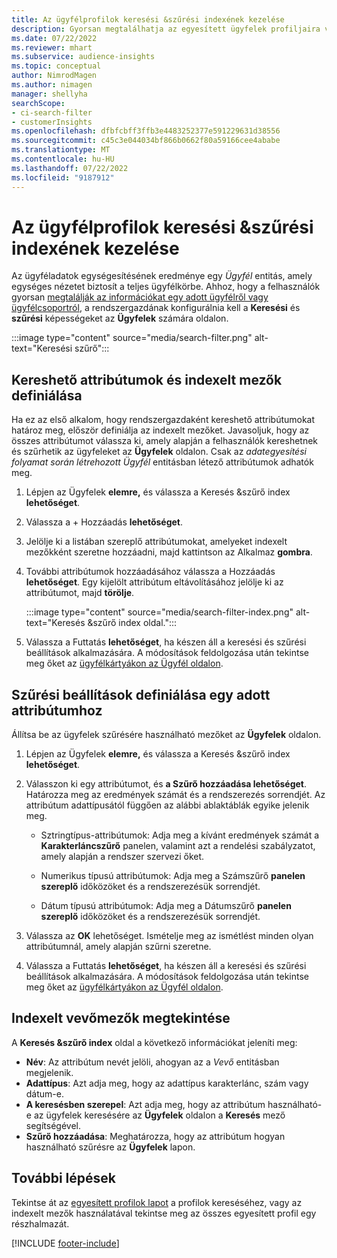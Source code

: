 ```yaml
---
title: Az ügyfélprofilok keresési &szűrési indexének kezelése
description: Gyorsan megtalálhatja az egyesített ügyfelek profiljaira vonatkozó információkat, és szűrhet a megadott attribútumokra.
ms.date: 07/22/2022
ms.reviewer: mhart
ms.subservice: audience-insights
ms.topic: conceptual
author: NimrodMagen
ms.author: nimagen
manager: shellyha
searchScope:
- ci-search-filter
- customerInsights
ms.openlocfilehash: dfbfcbff3ffb3e4483252377e591229631d38556
ms.sourcegitcommit: c45c3e044034bf866b0662f80a59166cee4ababe
ms.translationtype: MT
ms.contentlocale: hu-HU
ms.lasthandoff: 07/22/2022
ms.locfileid: "9187912"
---
```

# <a name="manage-the-search--filter-index-for-customer-profiles"></a>Az ügyfélprofilok keresési &szűrési indexének kezelése

Az ügyféladatok egységesítésének eredménye egy *Ügyfél* entitás, amely egységes nézetet biztosít a teljes ügyfélkörbe. Ahhoz, hogy a felhasználók gyorsan [megtalálják az információkat egy adott ügyfélről vagy ügyfélcsoportról](customer-profiles.md), a rendszergazdának konfigurálnia kell a **Keresési** és **szűrési** képességeket az **Ügyfelek** számára oldalon.

   :::image type="content" source="media/search-filter.png" alt-text="Keresési szűrő":::

## <a name="define-searchable-attributes-and-indexed-fields"></a>Kereshető attribútumok és indexelt mezők definiálása

Ha ez az első alkalom, hogy rendszergazdaként kereshető attribútumokat határoz meg, először definiálja az indexelt mezőket. Javasoljuk, hogy az összes attribútumot válassza ki, amely alapján a felhasználók kereshetnek és szűrhetik az ügyfeleket az **Ügyfelek** oldalon. Csak az *adategyesítési folyamat során létrehozott Ügyfél* entitásban létező attribútumok adhatók meg.

1. Lépjen az Ügyfelek **elemre,** és válassza a Keresés &szűrő index **lehetőséget**.

1. Válassza a + Hozzáadás **lehetőséget**.

1. Jelölje ki a listában szereplő attribútumokat, amelyeket indexelt mezőkként szeretne hozzáadni, majd kattintson az Alkalmaz **gombra**.

1. További attribútumok hozzáadásához válassza a Hozzáadás **lehetőséget**. Egy kijelölt attribútum eltávolításához jelölje ki az attribútumot, majd **törölje**.

   :::image type="content" source="media/search-filter-index.png" alt-text="Keresés &szűrő index oldal.":::

1. Válassza a Futtatás **lehetőséget**, ha készen áll a keresési és szűrési beállítások alkalmazására. A módosítások feldolgozása után tekintse meg őket az [ügyfélkártyákon az Ügyfél oldalon](customer-profiles.md).

## <a name="define-filtering-options-for-a-given-attribute"></a>Szűrési beállítások definiálása egy adott attribútumhoz

Állítsa be az ügyfelek szűrésére használható mezőket az **Ügyfelek** oldalon.

1. Lépjen az Ügyfelek **elemre,** és válassza a Keresés &szűrő index **lehetőséget**.

1. Válasszon ki egy attribútumot, és **a Szűrő hozzáadása lehetőséget**. Határozza meg az eredmények számát és a rendszerezés sorrendjét. Az attribútum adattípusától függően az alábbi ablaktáblák egyike jelenik meg.

   - Sztringtípus-attribútumok: Adja meg a kívánt eredmények számát a **Karakterláncszűrő** panelen, valamint azt a rendelési szabályzatot, amely alapján a rendszer szervezi őket.

   - Numerikus típusú attribútumok: Adja meg a Számszűrő **panelen szereplő** időközöket és a rendszerezésük sorrendjét.

   - Dátum típusú attribútumok: Adja meg a Dátumszűrő **panelen szereplő** időközöket és a rendszerezésük sorrendjét.

1. Válassza az **OK** lehetőséget. Ismételje meg az ismétlést minden olyan attribútumnál, amely alapján szűrni szeretne.

1. Válassza a Futtatás **lehetőséget**, ha készen áll a keresési és szűrési beállítások alkalmazására. A módosítások feldolgozása után tekintse meg őket az [ügyfélkártyákon az Ügyfél oldalon](customer-profiles.md).

## <a name="view-indexed-customer-fields"></a>Indexelt vevőmezők megtekintése

A **Keresés &szűrő index** oldal a következő információkat jeleníti meg:

- **Név**: Az attribútum nevét jelöli, ahogyan az a *Vevő* entitásban megjelenik.
- **Adattípus**: Azt adja meg, hogy az adattípus karakterlánc, szám vagy dátum-e.
- **A keresésben szerepel**: Azt adja meg, hogy az attribútum használható-e az ügyfelek keresésére az **Ügyfelek** oldalon a **Keresés** mező segítségével.
- **Szűrő hozzáadása**: Meghatározza, hogy az attribútum hogyan használható szűrésre az **Ügyfelek** lapon.

## <a name="next-steps"></a>További lépések

Tekintse át az [egyesített profilok lapot](customer-profiles.md) a profilok kereséséhez, vagy az indexelt mezők használatával tekintse meg az összes egyesített profil egy részhalmazát.

[!INCLUDE [footer-include](includes/footer-banner.md)]
